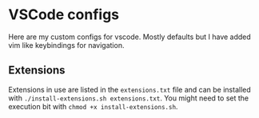 # VSCode configs

Here are my custom configs for vscode. Mostly defaults but I have added vim like keybindings for navigation.

## Extensions

Extensions in use are listed in the `extensions.txt` file and can be installed with `./install-extensions.sh extensions.txt`. You might need to set the execution bit with `chmod +x install-extensions.sh`.

